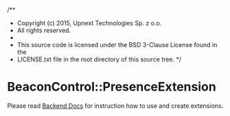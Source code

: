 /**
 * Copyright (c) 2015, Upnext Technologies Sp. z o.o.
 * All rights reserved.
 *
 * This source code is licensed under the BSD 3-Clause License found in the
 * LICENSE.txt file in the root directory of this source tree. 
 */

# BeaconControl::PresenceExtension

Please read [Backend Docs](http://beaconos.up-next.io/dev/backend-docs) for instruction
how to use and create extensions.